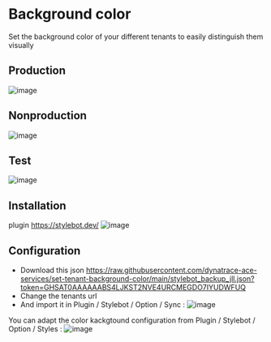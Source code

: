# Background color 
Set the background color of your different tenants to easily distinguish them visually
## Production 
![image](https://user-images.githubusercontent.com/40337213/168834029-d75d17bd-afda-466d-b303-bad0f3b0a8cd.png)

## Nonproduction
![image](https://user-images.githubusercontent.com/40337213/168834528-b200f23b-8800-439f-9d7d-3d662afbee07.png)

## Test
![image](https://user-images.githubusercontent.com/40337213/168834437-83909267-ad94-4e6b-b4b9-372e38357d59.png)

## Installation 
plugin https://stylebot.dev/
  ![image](https://user-images.githubusercontent.com/40337213/168835180-95b10d6c-c36e-4877-aa57-5949cbd333af.png)

## Configuration
- Download this json https://raw.githubusercontent.com/dynatrace-ace-services/set-tenant-background-color/main/stylebot_backup_jll.json?token=GHSAT0AAAAAABS4LJKST2NVE4URCMEGDO7IYUDWFUQ
- Change the tenants url
- And import it in Plugin / Stylebot / Option / Sync : 
![image](https://user-images.githubusercontent.com/40337213/168836303-c3e400cf-87c1-42c7-b097-7db69e715ee5.png)

You can adapt the color kackgtound configuration from Plugin / Stylebot / Option / Styles  : 
![image](https://user-images.githubusercontent.com/40337213/168836573-abc2b624-1ca0-482a-aceb-23561a4cde79.png)

